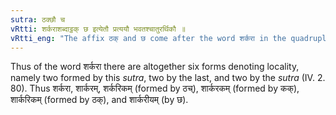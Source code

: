 ```yaml
---
sutra: ठक्छौ च
vRtti: शर्कराशब्दाट्ठक् छ इत्येतौ प्रत्ययौ भवतश्चातुरर्थिकौ ॥
vRtti_eng: "The affix ठक् and छ come after the word शर्करा in the quadruple sense."
---
```

Thus of the word शर्करा there are altogether six forms denoting locality, namely two formed by this _sutra_, two by the last, and two by the _sutra_ (IV. 2. 80). Thus शर्करा, शार्करम्, शर्करिकम् (formed by ठच्), शार्करकम् (formed by कक्), शार्करिकम् (formed by ठक्), and शार्करीयम् (by छ).
